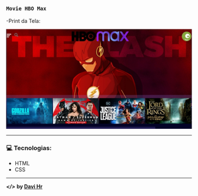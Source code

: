 ### `Movie HBO Max`
-Print da Tela:

![](./.github/capituraweb.jpeg)

---

### :computer: Tecnologias:
- HTML
- CSS

---

***</>*** **by [Davi Hr](https://github.com/davifa1)**
